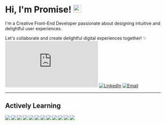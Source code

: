 # Hi, I'm Promise! <img src="https://media.giphy.com/media/hvRJCLFzcasrR4ia7z/giphy.gif" width="25px">

I'm a Creative Front-End Developer passionate about designing intuitive and delightful user experiences.

Let's collaborate and create delightful digital experiences together! ✨
[![Portfolio](https://img.shields.io/website?down_message=▼&label=Portfolio&style=for-the-badge&up_message=▲&url=https://dipanjande.com)](https://dipanjande.com)
[![LinkedIn](https://img.shields.io/badge/LinkedIn-0A66C2?style=for-the-badge&logo=LinkedIn&logoColor=white)](https://www.linkedin.com/in/promise-hlungwani/)
[![Email](https://img.shields.io/badge/Email-EA4335?style=for-the-badge&logo=Gmail&logoColor=white)](mailto:shitshembiso0@gmail.com)

---

## Actively Learning

<div class="badge-section">
  <img align="left" src="https://img.shields.io/badge/python-1c1c1c?&style=flat-square&logo=python"  width: "125px"
    />
  <img align="left" src="https://img.shields.io/badge/HTML5-1c1c1c?&style=flat-square&logo=HTML5" />
  <img align="left" src="https://img.shields.io/badge/CSS3-1c1c1c?&style=flat-square&logo=CSS3" />
  <img align="left" src="https://img.shields.io/badge/Sass-1c1c1c?&style=flat-square&logo=Sass" />
  <img align="left" src="https://img.shields.io/badge/Tailwind-1c1c1c?&style=flat-square&logo=Tailwind" />
  <img align="left" src="https://img.shields.io/badge/JavaScript-1c1c1c?&style=flat-square&logo=JavaScript" />
  <img align="left" src="https://img.shields.io/badge/CSharp-1c1c1c?&style=flat-square&logo=CSharp" />
  <img align="left" src="https://img.shields.io/badge/React-1c1c1c?&style=flat-square&logo=React" />
  <img align="left" src="https://img.shields.io/badge/TypeScript-1c1c1c?&style=flat-square&logo=TypeScript" />
  <img align="left" src="https://img.shields.io/badge/Angular-1c1c1c?&style=flat-square&logo=Angular" />
  <img align="left" src="https://img.shields.io/badge/Vue.js-1c1c1c?&style=flat-square&logo=Vue.js" />
  <img align="left" src="https://img.shields.io/badge/Git-1c1c1c?&style=flat-square&logo=Git" />
</div>


